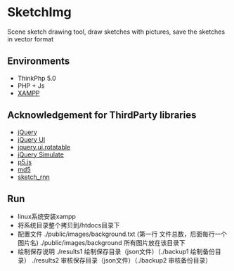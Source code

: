 # SketchImg
Scene sketch drawing tool, draw sketches with pictures, save the sketches in vector format

## Environments
* ThinkPhp 5.0
* PHP + Js
* [XAMPP](https://www.apachefriends.org/index.html)

## Acknowledgement for ThirdParty libraries
* [jQuery](https://jquery.com/)
* [jQuery UI](https://jqueryui.com/)
* [jquery.ui.rotatable](https://github.com/godswearhats/jquery-ui-rotatable)
* [jQuery Simulate](https://github.com/jquery/jquery-simulate)
* [p5.js](https://p5js.org/)
* [md5](https://github.com/blueimp/JavaScript-MD5)
* [sketch_rnn](https://magenta.tensorflow.org/sketch-rnn-demo)

## Run
- linux系统安装xampp
- 将系统目录整个拷贝到/htdocs目录下
- 配置文件 ./public/images/background.txt (第一行 文件总数，后面每行一个图片名)
   ./public/images/background 所有图片放在该目录下
- 绘制保存说明 ./results1 绘制保存目录（json文件）（./backup1 绘制备份目录）
   ./results2 审核保存目录（json文件）（./backup2 审核备份目录）


